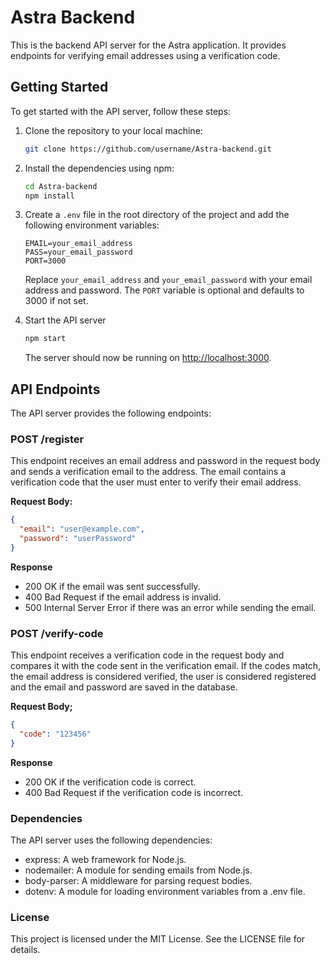# Astra Backend

This is the backend API server for the Astra application. It provides endpoints for verifying email addresses using a verification code.

## Getting Started

To get started with the API server, follow these steps:

1. Clone the repository to your local machine:

    ```bash
    git clone https://github.com/username/Astra-backend.git
    ```

2. Install the dependencies using npm:

    ```bash
    cd Astra-backend
    npm install
    ```

3. Create a `.env` file in the root directory of the project and add the following environment variables:

    ```env
    EMAIL=your_email_address
    PASS=your_email_password
    PORT=3000
    ```

   Replace `your_email_address` and `your_email_password` with your email address and password. The `PORT` variable is optional and defaults to 3000 if not set.

4. Start the API server

    ```bash
    npm start
    ```

   The server should now be running on [http://localhost:3000](http://localhost:3000).

## API Endpoints

The API server provides the following endpoints:

### POST /register

This endpoint receives an email address and password in the request body and sends a verification email to the address. The email contains a verification code that the user must enter to verify their email address.

**Request Body:**

```json
{
  "email": "user@example.com",
  "password": "userPassword"
}
```

**Response**

- 200 OK if the email was sent successfully.
- 400 Bad Request if the email address is invalid.
- 500 Internal Server Error if there was an error while sending the email.

### POST /verify-code
This endpoint receives a verification code in the request body and compares it with the code sent in the verification email. If the codes match, the email address is considered verified, the user is considered registered and the email and password are saved in the database.

**Request Body;**

```json
{
  "code": "123456"
}
```

**Response**
- 200 OK if the verification code is correct.
- 400 Bad Request if the verification code is incorrect.

### Dependencies
The API server uses the following dependencies:

- express: A web framework for Node.js.
- nodemailer: A module for sending emails from Node.js.
- body-parser: A middleware for parsing request bodies.
- dotenv: A module for loading environment variables from a .env file.

### License
This project is licensed under the MIT License. See the LICENSE file for details.
